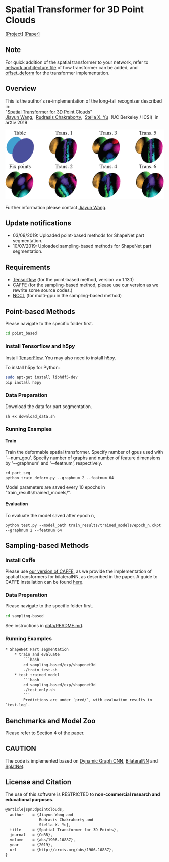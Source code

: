 # Spatial Transformer for 3D Point Clouds

[[Project]](http://pwang.pw/spn.html) [[Paper]](https://arxiv.org/abs/1906.10887)   

## Note
For quick addition of the spatial transformer to your network, refer to [network architecture file](point_based/part_seg/part_seg_model_deform.py#L53) of how transformer can be added, and [offset_deform](point_based/utils/tf_util.py#L120-L160) for the transformer implementation.

## Overview
This is the author's re-implementation of the long-tail recognizer described in:  
"[Spatial Transformer for 3D Point Clouds](https://arxiv.org/abs/1906.10887)"   
[Jiayun Wang](http://pwang.pw/),&nbsp; [Rudrasis Chakraborty](https://rudra1988.github.io/),&nbsp; [Stella X. Yu](https://www1.icsi.berkeley.edu/~stellayu/)&nbsp; (UC Berkeley / ICSI)&nbsp; 
in arXiv 2019

<img src='./assets/intro.png' width=800>

Further information please contact [Jiayun Wang](mailto:peterwg@berkeley.edu).

## Update notifications
* 03/09/2019: Uploaded point-based methods for ShapeNet part segmentation.
* 10/07/2019: Uploaded sampling-based methods for ShapeNet part segmentation.

## Requirements
* [Tensorflow](https://www.tensorflow.org/get_started/os_setup) (for the point-based method, version >= 1.13.1)
* [CAFFE](https://github.com/samaonline/caffe-deform) (for the sampling-based method, please use our version as we rewrite some source codes.)
* [NCCL](https://github.com/NVIDIA/nccl) (for multi-gpu in the sampling-based method)

## Point-based Methods

Please navigate to the specific folder first.

```bash
cd point_based
```

### Install Tensorflow and h5py

Install <a href="https://www.tensorflow.org/get_started/os_setup" target="_blank">TensorFlow</a>. You may also need to install h5py.

To install h5py for Python:
```bash
sudo apt-get install libhdf5-dev
pip install h5py
```

### Data Preparation

Download the data for part segmentation.

```
sh +x download_data.sh
```

### Running Examples

#### Train

Train the deformable spatial transformer. Specify number of gpus used with '--num_gpu'. Specify number of graphs and number of feature dimensions by '--graphnum' and '--featnum', respectively. 

```
cd part_seg
python train_deform.py --graphnum 2 --featnum 64
```

Model parameters are saved every 10 epochs in "train_results/trained_models/".

#### Evaluation

To evaluate the model saved after epoch n, 

```
python test.py --model_path train_results/trained_models/epoch_n.ckpt  --graphnum 2 --featnum 64
```

## Sampling-based Methods

### Install Caffe

Please use [our version of CAFFE](https://github.com/samaonline/caffe-deform), as we provide the implementation of spatial transformers for bilateralNN, as described in the paper. A guide to CAFFE installation can be found [here](https://caffe.berkeleyvision.org/installation.html).

### Data Preparation

Please navigate to the specific folder first.

```bash
cd sampling-based
```

See instructions in [data/README.md](https://github.com/samaonline/spatial-transformer-for-3d-point-clouds/blob/master/sampling-based/data/README.md).

### Running Examples

    * ShapeNet Part segmentation
        * train and evaluate
            ```bash
            cd sampling-based/exp/shapenet3d
            ./train_test.sh
        * test trained model
            ```bash
            cd sampling-based/exp/shapenet3d
            ./test_only.sh
            ```
            Predictions are under `pred/`, with evaluation results in `test.log`.

## Benchmarks and Model Zoo

Please refer to Section 4 of the [paper](https://arxiv.org/abs/1906.10887).

## CAUTION
The code is implemented based on [Dynamic Graph CNN](https://github.com/WangYueFt/dgcnn), [BilateralNN](https://github.com/MPI-IS/bilateralNN) and [SplatNet](https://github.com/NVlabs/splatnet).

## License and Citation
The use of this software is RESTRICTED to **non-commercial research and educational purposes**.
```
@article{spn3dpointclouds,
  author    = {Jiayun Wang and
               Rudrasis Chakraborty and
               Stella X. Yu},
  title     = {Spatial Transformer for 3D Points},
  journal   = {CoRR},
  volume    = {abs/1906.10887},
  year      = {2019},
  url       = {http://arxiv.org/abs/1906.10887},
}
```
